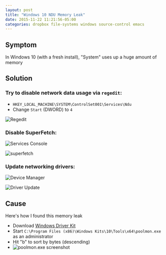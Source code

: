 ```yaml
---
layout: post
title: "Windows 10 NDU Memory Leak"
date: 2015-11-22 11:21:56-05:00
categories: dropbox file-systems windows source-control emacs
---
```


## Symptom

In Windows 10 (with a fresh install), "System" uses up a huge amount of memory

## Solution

### Try to disable network data usage via `regedit`:

* `HKEY_LOCAL_MACHINE\SYSTEM\ControlSet001\Services\Ndu`
* Change `Start` (DWORD) to `4`

![Regedit](/assets/images/regedit-ndu.png)

### Disable SuperFetch:

![Services Console](/assets/images/services.png)

![superfetch](/assets/images/superfetch.png)

### Update networking drivers:

![Device Manager](/assets/images/device-manager-network-adapters.png)

![Driver Update](/assets/images/driver-update-ethernet.png)


## Cause

Here's how I found this memory leak

* Download [Windows Driver Kit](http://go.microsoft.com/fwlink/p/?LinkId=317353)
* Start `C:\Program Files (x86)\Windows Kits\10\Tools\x64\poolmon.exe` as an administrator
* Hit "b" to sort by bytes (descending)
* ![poolmon.exe screenshot](/assets/images/windows-10-ndu-leak.png)
